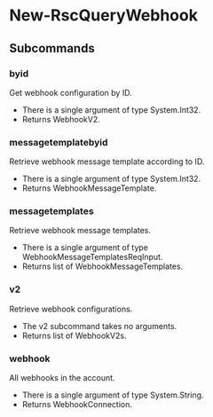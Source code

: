 # New-RscQueryWebhook
## Subcommands
### byid
Get webhook configuration by ID.

- There is a single argument of type System.Int32.
- Returns WebhookV2.
### messagetemplatebyid
Retrieve webhook message template according to ID.

- There is a single argument of type System.Int32.
- Returns WebhookMessageTemplate.
### messagetemplates
Retrieve webhook message templates.

- There is a single argument of type WebhookMessageTemplatesReqInput.
- Returns list of WebhookMessageTemplates.
### v2
Retrieve webhook configurations.

- The v2 subcommand takes no arguments.
- Returns list of WebhookV2s.
### webhook
All webhooks in the account.

- There is a single argument of type System.String.
- Returns WebhookConnection.
